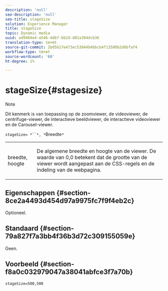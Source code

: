 ```yaml
---
description: 'null'
seo-description: 'null'
seo-title: stageSize
solution: Experience Manager
title: stageSize
topic: Dynamic media
uuid: ad9404e4-a546-4db7-bb2d-d81a304dcb36
translation-type: tm+mt
source-git-commit: 2bd5b17e473ec53844b4bbcb4f13580b2d6bfaf4
workflow-type: tm+mt
source-wordcount: '60'
ht-degree: 1%

---
```



# stageSize{#stagesize}

>[!NOTE]
>
>Dit kenmerk is van toepassing op de zoomviewer, de videoviewer, de centrifuge-viewer, de interactieve beeldviewer, de interactieve videoviewer en de Carousel-viewer.

`stageSize= *``*, *`Breedte`*`

<table id="table_0070E5402099428DBEA2A900CADB2BAA"> 
 <tbody> 
  <tr> 
   <td colname="col1"> <p><span class="codeph"> <span class="varname"> breedte</span>,<span class="varname"> hoogte</span></span> </p> </td> 
   <td colname="col2"> <p> De algemene breedte en hoogte van de viewer. De waarde van <span class="codeph"> 0,0</span> betekent dat de grootte van de viewer wordt aangepast aan de CSS-regels en de indeling van de webpagina. </p> </td> 
  </tr> 
 </tbody> 
</table>

## Eigenschappen {#section-8ce2a4493d454d97a9975fc7f9f4eb2c}

Optioneel.

## Standaard {#section-79a827f7a3bb4f36b3d72c309155059e}

Geen.

## Voorbeeld {#section-f8a0c032979047a38041abfce3f7a70b}

`stageSize=500,500`
